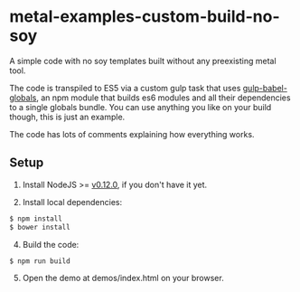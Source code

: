 # metal-examples-custom-build-no-soy

A simple code with no soy templates built without any preexisting metal tool.

The code is transpiled to ES5 via a custom gulp task that uses [gulp-babel-globals](http://npmjs.com/package/https://www.npmjs.com/package/gulp-babel-globals), an npm module that builds es6 modules and all their dependencies to a single globals bundle. You can use anything you like on your build though, this is just an example.

The code has lots of comments explaining how everything works.

## Setup

1. Install NodeJS >= [v0.12.0](http://nodejs.org/dist/v0.12.0/), if you don't have it yet.

2. Install local dependencies:

  ```sh
  $ npm install
  $ bower install
  ```

4. Build the code:

  ```sh
  $ npm run build
  ```

5. Open the demo at demos/index.html on your browser.

